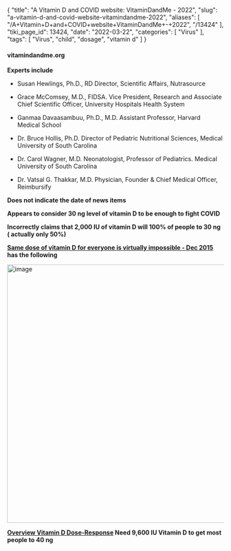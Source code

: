 {
    "title": "A Vitamin D and COVID website: VitaminDandMe - 2022",
    "slug": "a-vitamin-d-and-covid-website-vitamindandme-2022",
    "aliases": [
        "/A+Vitamin+D+and+COVID+website+VitaminDandMe+-+2022",
        "/13424"
    ],
    "tiki_page_id": 13424,
    "date": "2022-03-22",
    "categories": [
        "Virus"
    ],
    "tags": [
        "Virus",
        "child",
        "dosage",
        "vitamin d"
    ]
}


#### vitamindandme.org

 **Experts include** 

* Susan Hewlings, Ph.D., RD Director, Scientific Affairs, Nutrasource

* Grace McComsey, M.D., FIDSA. Vice President, Research and Associate Chief Scientific Officer, University Hospitals Health System

* Ganmaa Davaasambuu, Ph.D., M.D. Assistant Professor, Harvard Medical School 

* Dr. Bruce Hollis, Ph.D. Director of Pediatric Nutritional Sciences, Medical University of South Carolina

* Dr. Carol Wagner, M.D. Neonatologist, Professor of Pediatrics. Medical University of South Carolina

* Dr. Vatsal G. Thakkar, M.D. Physician, Founder & Chief Medical Officer, Reimbursify

 **Does not indicate the date of news items** 

 **Appears to consider 30 ng level of vitamin D to be enough to fight COVID** 

 **Incorrectly claims that 2,000 IU of vitamin D will 100% of people to 30 ng ( actually only 50%)** 

 **[Same dose of vitamin D for everyone is virtually impossible - Dec 2015](/posts/same-dose-of-vitamin-d-for-everyone-is-virtually-impossible) has the following** 

<img src="/attachments/d3.mock.jpg" alt="image" width="600">

 **[Overview Vitamin D Dose-Response](/posts/overview-vitamin-d-dose-response) Need 9,600 IU Vitamin D to get most people to 40 ng**